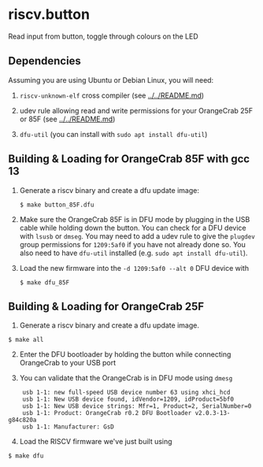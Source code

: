 # riscv.button
Read input from button, toggle through colours on the LED


## Dependencies

Assuming you are using Ubuntu or Debian Linux, you will need:

1. `riscv-unknown-elf` cross compiler (see [../../README.md](../../README.md))

2. udev rule allowing read and write permissions for your OrangeCrab 25F or
   85F (see [../../README.md](../../README.md))

3. `dfu-util` (you can install with `sudo apt install dfu-util`)


## Building & Loading for OrangeCrab 85F with gcc 13

1. Generate a riscv binary and create a dfu update image:
   ```console
   $ make button_85F.dfu
   ```
2. Make sure the OrangeCrab 85F is in DFU mode by plugging in the USB cable
   while holding down the button. You can check for a DFU device with `lsusb`
   or `dmseg`. You may need to add a udev rule to give the `plugdev` group
   permissions for `1209:5af0` if you have not already done so. You also need
   to have `dfu-util` installed (e.g. `sudo apt install dfu-util`).

3. Load the new firmware into the `-d 1209:5af0 --alt 0` DFU device with
   ```console
   $ make dfu_85F
   ```

## Building & Loading for OrangeCrab 25F
1. Generate a riscv binary and create a dfu update image.
```console
$ make all
```

2. Enter the DFU bootloader by holding the button while connecting OrangeCrab to your USB port

3. You can validate that the OrangeCrab is in DFU mode using `dmesg`
```
    usb 1-1: new full-speed USB device number 63 using xhci_hcd
    usb 1-1: New USB device found, idVendor=1209, idProduct=5bf0
    usb 1-1: New USB device strings: Mfr=1, Product=2, SerialNumber=0
    usb 1-1: Product: OrangeCrab r0.2 DFU Bootloader v2.0.3-13-g84c820a
    usb 1-1: Manufacturer: GsD
```

4. Load the RISCV firmware we've just built using
```console
$ make dfu
```
